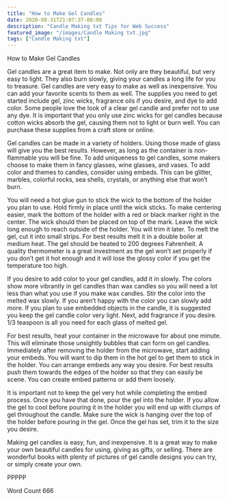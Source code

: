 ```yaml
---
title: "How to Make Gel Candles"
date: 2020-08-31T21:07:37-08:00
description: "Candle Making txt Tips for Web Success"
featured_image: "/images/Candle Making txt.jpg"
tags: ["Candle Making txt"]
---
```


How to Make Gel Candles

Gel candles are a great item to make. Not only are they beautiful, but very easy to light. They also burn slowly, giving your candles a long life for you to treasure. Gel candles are very easy to make as well as inexpensive. You can add your favorite scents to them as well. The supplies you need to get started include gel, zinc wicks, fragrance oils if you desire, and dye to add color. Some people love the look of a clear gel candle and prefer not to use any dye. It is important that you only use zinc wicks for gel candles because cotton wicks absorb the gel, causing them not to light or burn well. You can purchase these supplies from a craft store or online. 

Gel candles can be made in a variety of holders. Using those made of glass will give you the best results. However, as long as the container is non-flammable you will be fine. To add uniqueness to gel candles, some makers choose to make them in fancy glasses, wine glasses, and vases. To add color and themes to candles, consider using embeds. This can be glitter, marbles, colorful rocks, sea shells, crystals, or anything else that won’t burn. 

You will need a hot glue gun to stick the wick to the bottom of the holder you plan to use. Hold firmly in place until the wick sticks. To make centering easier, mark the bottom of the holder with a red or black marker right in the center. The wick should then be placed on top of the mark. Leave the wick long enough to reach outside of the holder. You will trim it later. To melt the gel, cut it into small strips. For best results melt it in a double boiler at medium heat. The gel should be heated to 200 degrees Fahrenheit. A quality thermometer is a great investment as the gel won’t set properly if you don’t get it hot enough and it will lose the glossy color if you get the temperature too high.

If you desire to add color to your gel candles, add it in slowly. The colors show more vibrantly in gel candles than wax candles so you will need a lot less than what you use if you make wax candles. Stir the color into the melted wax slowly. If you aren’t happy with the color you can slowly add more. If you plan to use embedded objects in the candle, it is suggested you keep the gel candle color very light. Next, add fragrance if you desire. 1/3 teaspoon is all you need for each glass of melted gel. 

For best results, heat your container in the microwave for about one minute. This will eliminate those unsightly bubbles that can form on gel candles. Immediately after removing the holder from the microwave, start adding your embeds. You will want to dip them in the hot gel to get them to stick in the holder. You can arrange embeds any way you desire. For best results push them towards the edges of the holder so that they can easily be scene. You can create embed patterns or add them loosely. 

It is important not to keep the gel very hot while completing the embed process. Once you have that done, pour the gel into the holder. If you allow the gel to cool before pouring it in the holder you will end up with clumps of gel throughout the candle. Make sure the wick is hanging over the top of the holder before pouring in the gel. Once the gel has set, trim it to the size you desire.

Making gel candles is easy, fun, and inexpensive. It is a great way to make your own beautiful candles for using, giving as gifts, or selling. There are wonderful books with plenty of pictures of gel candle designs you can try, or simply create your own. 

PPPPP

Word Count 666


